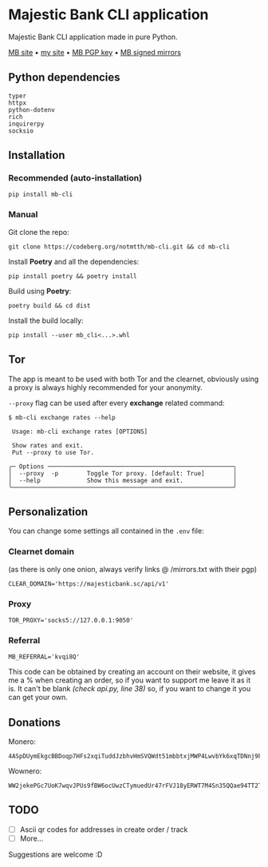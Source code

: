 # Majestic Bank CLI application
Majestic Bank CLI application made in pure Python.

[MB site](https://majestictfvnfjgo5hqvmuzynak4kjl5tjs3j5zdabawe6n2aaebldad.onion/) • [my site](https://notmtth.xyz) • [MB PGP key](https://majestictfvnfjgo5hqvmuzynak4kjl5tjs3j5zdabawe6n2aaebldad.onion/pgp.txt) • [MB signed mirrors](https://majestictfvnfjgo5hqvmuzynak4kjl5tjs3j5zdabawe6n2aaebldad.onion/mirrors.txt)

## Python dependencies

```
typer
httpx
python-dotenv
rich
inquirerpy
socksio
```

## Installation

### Recommended (auto-installation)

`pip install mb-cli`

### Manual

Git clone the repo:

`git clone https://codeberg.org/notmtth/mb-cli.git && cd mb-cli`

Install __Poetry__ and all the dependencies:

`pip install poetry && poetry install`

Build using __Poetry__:

`poetry build && cd dist`

Install the build locally:

`pip install --user mb_cli<...>.whl`

## Tor

The app is meant to be used with both Tor and the clearnet, obviously using 
a proxy is always highly recommended for your anonymity.

`--proxy` flag can be used after every **exchange** related command:

```
$ mb-cli exchange rates --help
                                                                                                                                                                                                           
 Usage: mb-cli exchange rates [OPTIONS]                                                                                                                                                                    
                                                                                                                                                                                                           
 Show rates and exit.                                                                                                                                                                                      
 Put --proxy to use Tor.                                                                                                                                                                                   
                                                                                                                                                                                                           
╭─ Options ────────────────────────────────────────────────────╮
│  --proxy  -p        Toggle Tor proxy. [default: True]        │
│  --help             Show this message and exit.              │
╰──────────────────────────────────────────────────────────────╯
```

## Personalization

You can change some settings all contained in the `.env` file: 

### Clearnet domain

(as there is only one onion, always verify links @ /mirrors.txt with their pgp)

```
CLEAR_DOMAIN='https://majesticbank.sc/api/v1'
```

### Proxy 

```
TOR_PROXY='socks5://127.0.0.1:9050'
```

### Referral

```
MB_REFERRAL='kvqi8Q'
```

This code can be obtained by creating an account on their website, it gives me a % 
when creating an order, so if you want to support me leave it as it is.
It can't be blank *(check api.py, line 38)* so, if you want to change it you can get your own.

## Donations

Monero:

```
4ASpDUymEkgcBBDoqp7HFs2xqiTuddJzbhvHmSVQWdt51mbbtxjMWP4LwvbYk6xqTDNnj9FyvSRGqMvRYxWuKyALJbf8265
```

Wownero:

```
WW2jekePGc7UoK7wqvJPUs9fBW6ocUwzCTymuedUr47rFVJ18yERWT7M4Sn35QQae94TT2TvpCydYLgsAHVLftNa2nr73rtmS
```

## TODO

- [ ] Ascii qr codes for addresses in create order / track
- [ ] More...

Suggestions are welcome :D